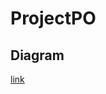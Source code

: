 # ProjectPO

## Diagram
[link](https://drive.google.com/file/d/1Dy8hSqPTm9PlIEcRjVMEb7xZus0cAlIx/view?usp=sharing)

